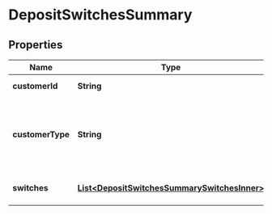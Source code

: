 

# DepositSwitchesSummary


## Properties

| Name | Type | Description | Notes |
|------------ | ------------- | ------------- | -------------|
|**customerId** | **String** | A customer ID |  |
|**customerType** | **String** | The type of Mastercard Open Finance customer (&#x60;active&#x60; or &#x60;testing&#x60;) |  |
|**switches** | [**List&lt;DepositSwitchesSummarySwitchesInner&gt;**](DepositSwitchesSummarySwitchesInner.md) | Deposit switches summary |  [optional] |



